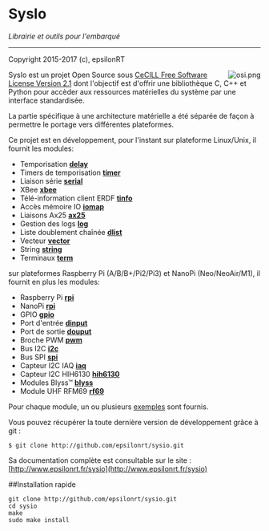 # SysIo
*Librairie et outils pour l'embarqué*

---
Copyright 2015-2017 (c), epsilonRT

<a href="http://www.cecill.info/licences/Licence_CeCILL_V2.1-en.html">
  <img src="https://raw.githubusercontent.com/epsilonrt/gxPL/master/doc/images/osi.png" alt="osi.png" align="right" valign="top">
</a>

SysIo est un projet Open Source sous 
[CeCILL Free Software License Version 2.1](http://www.cecill.info/licences/Licence_CeCILL_V2.1-en.html)
dont l'objectif est d'offrir une bibliothèque C, C++ et Python pour accèder
aux ressources matérielles du système par une interface standardisée.

La partie spécifique à une architecture matérielle a été séparée de
façon à permettre le portage vers différentes plateformes. 

Ce projet est en développement, pour l'instant sur plateforme Linux/Unix, 
il fournit les modules:

* Temporisation [**delay**](http://www.epsilonrt.fr/sysio/group__sysio__delay.html)
* Timers de temporisation [**timer**](http://www.epsilonrt.fr/sysio/group__sysio__timer.html)
* Liaison série [**serial**](http://www.epsilonrt.fr/sysio/group__sysio__serial.html)
* XBee [**xbee**](http://www.epsilonrt.fr/sysio/group__sysio__xbee.html)
* Télé-information client ERDF [**tinfo**](http://www.epsilonrt.fr/sysio/group__sysio__tinfo.html)
* Accès mémoire IO [**iomap**](http://www.epsilonrt.fr/sysio/group__sysio__iomap.html)
* Liaisons Ax25 [**ax25**](http://www.epsilonrt.fr/sysio/group__radio__ax25.html)
* Gestion des logs [**log**](http://www.epsilonrt.fr/sysio/group__sysio__log.html)
* Liste doublement chaînée [**dlist**](http://www.epsilonrt.fr/sysio/group__sysio__dlist.html)
* Vecteur [**vector**](http://www.epsilonrt.fr/sysio/group__sysio__vector.html)
* String [**string**](http://www.epsilonrt.fr/sysio/group__sysio__string.html)
* Terminaux [**term**](http://www.epsilonrt.fr/sysio/group__sysio__term.html)

sur plateformes Raspberry Pi (A/B/B+/Pi2/Pi3) et NanoPi (Neo/NeoAir/M1), il 
fournit en plus les modules:

* Raspberry Pi [**rpi**](http://www.epsilonrt.fr/sysio/group__sysio__rpi.html)
* NanoPi [**rpi**](http://www.epsilonrt.fr/sysio/group__sysio__nanopi.html)
* GPIO [**gpio**](http://www.epsilonrt.fr/sysio/group__sysio__gpio.html)
* Port d'entrée [**dinput**](http://www.epsilonrt.fr/sysio/group__sysio__dinput.html)
* Port de sortie [**douput**](http://www.epsilonrt.fr/sysio/group__sysio__doutput.html)
* Broche PWM [**pwm**](http://www.epsilonrt.fr/sysio/group__sysio__pwm.html)
* Bus I2C [**i2c**](http://www.epsilonrt.fr/sysio/group__sysio__i2c.html)
* Bus SPI [**spi**](http://www.epsilonrt.fr/sysio/group__sysio__spi.html)
* Capteur I2C IAQ [**iaq**](http://www.epsilonrt.fr/sysio/group__sysio__iaq.html)
* Capteur I2C HIH6130 [**hih6130**](http://www.epsilonrt.fr/sysio/group__sysio__hih6130.html)
* Modules Blyss™ [**blyss**](http://www.epsilonrt.fr/sysio/group__sysio__blyss.html)
* Module UHF RFM69 [**rf69**](http://www.epsilonrt.fr/sysio/group__sysio__rf69.html)

Pour chaque module, un ou plusieurs [exemples](http://www.epsilonrt.fr/sysio/examples.html) sont fournis.

Vous pouvez récupérer la toute dernière version de développement grâce à git :

    $ git clone http://github.com/epsilonrt/sysio.git

Sa documentation complète est consultable sur le site : 
[http://www.epsilonrt.fr/sysio](http://www.epsilonrt.fr/sysio)

##Installation rapide

    git clone http://github.com/epsilonrt/sysio.git
    cd sysio
    make
    sudo make install
